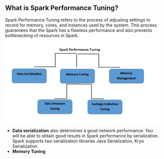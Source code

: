 ## What is Spark Performance Tuning?
Spark Performance Tuning refers to the process of adjusting settings to record for memory, cores, and instances used by the system. This process guarantees that the Spark has a flawless performance and also prevents bottlenecking of resources in Spark.
![Spark](https://github.com/gurditsingh/blog/blob/gh-pages/_screenshots/spark-tuning.jpg?raw=true)

 - **Data serialization** also determines a good network performance. You will be able to obtain good results in Spark performance by serialization. Spark supports two serialization libraries Java Serialization, Kryo Serialization.
 - **Memory Tuning** 

<!--stackedit_data:
eyJoaXN0b3J5IjpbLTExMjUwMjg3ODksMTQzNzI5MTY0NSwtMj
A4ODc0NjYxMiwzOTA4Mjc2OTcsLTY0MDY4ODc2NSw0NTQwOTgy
OTAsLTEyNDU2MTkxMTQsMTYyNzg1NDAxNywtMTc5NzcwMjY0OC
wtMTY1NDMwMDM1LDc4NjM4MzQ4NSwtNzMwMzYxMzI3LC0yMDMw
NzAyOTI2LDUzODg1Mjk4NiwyNzQ1NzEyMDcsMTA4MjkwMzYwOS
wxNzAwNTk5NTUwLDE1OTc5MDY4MCwxMjcxNjE5NzYsMzExNTMz
OTQ2XX0=
-->